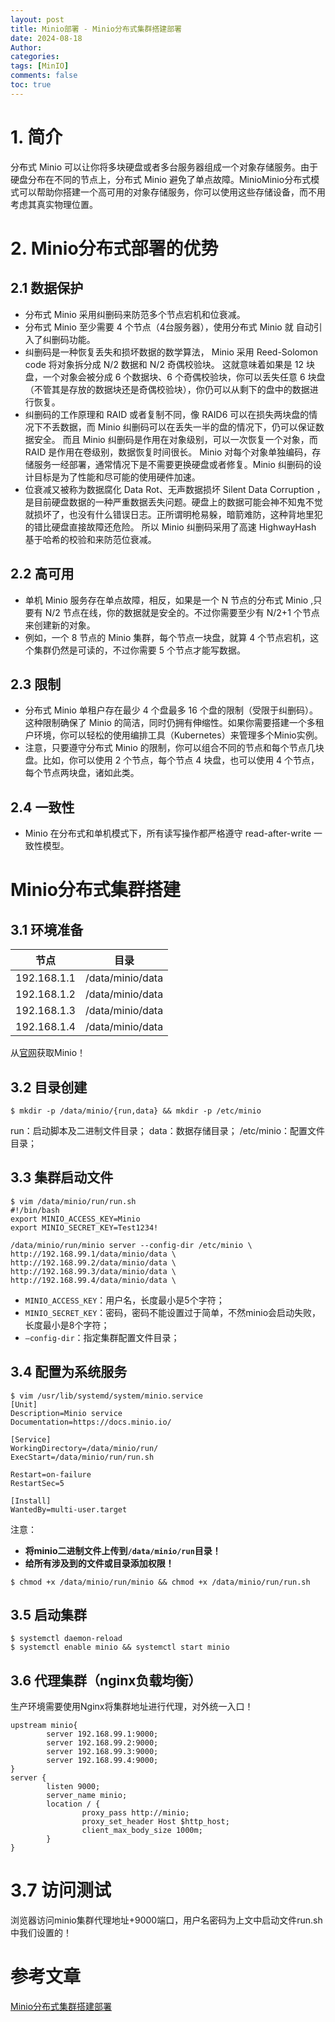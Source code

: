 ```yaml
---
layout: post
title: Minio部署 - Minio分布式集群搭建部署
date: 2024-08-18
Author: 
categories: 
tags: [MinIO]
comments: false
toc: true
---
```




# 1. 简介

分布式 Minio 可以让你将多块硬盘或者多台服务器组成一个对象存储服务。由于硬盘分布在不同的节点上，分布式 Minio 避免了单点故障。MinioMinio分布式模式可以帮助你搭建一个高可用的对象存储服务，你可以使用这些存储设备，而不用考虑其真实物理位置。

# 2. Minio分布式部署的优势

## 2.1 数据保护

- 分布式 Minio 采用纠删码来防范多个节点宕机和位衰减。
- 分布式 Minio 至少需要 4 个节点（4台服务器），使用分布式 Minio 就 自动引入了纠删码功能。
- 纠删码是一种恢复丢失和损坏数据的数学算法， Minio 采用 Reed-Solomon code 将对象拆分成 N/2 数据和 N/2 奇偶校验块。 这就意味着如果是 12 块盘，一个对象会被分成 6 个数据块、6 个奇偶校验块，你可以丢失任意 6 块盘（不管其是存放的数据块还是奇偶校验块），你仍可以从剩下的盘中的数据进行恢复。
- 纠删码的工作原理和 RAID 或者复制不同，像 RAID6 可以在损失两块盘的情况下不丢数据，而 Minio 纠删码可以在丢失一半的盘的情况下，仍可以保证数据安全。 而且 Minio 纠删码是作用在对象级别，可以一次恢复一个对象，而RAID 是作用在卷级别，数据恢复时间很长。 Minio 对每个对象单独编码，存储服务一经部署，通常情况下是不需要更换硬盘或者修复。Minio 纠删码的设计目标是为了性能和尽可能的使用硬件加速。
- 位衰减又被称为数据腐化 Data Rot、无声数据损坏 Silent Data Corruption ，是目前硬盘数据的一种严重数据丢失问题。硬盘上的数据可能会神不知鬼不觉就损坏了，也没有什么错误日志。正所谓明枪易躲，暗箭难防，这种背地里犯的错比硬盘直接故障还危险。 所以 Minio 纠删码采用了高速 HighwayHash 基于哈希的校验和来防范位衰减。

## 2.2 高可用

- 单机 Minio 服务存在单点故障，相反，如果是一个 N 节点的分布式 Minio ,只要有 N/2 节点在线，你的数据就是安全的。不过你需要至少有 N/2+1 个节点来创建新的对象。
- 例如，一个 8 节点的 Minio 集群，每个节点一块盘，就算 4 个节点宕机，这个集群仍然是可读的，不过你需要 5 个节点才能写数据。

## 2.3 限制

- 分布式 Minio 单租户存在最少 4 个盘最多 16 个盘的限制（受限于纠删码）。这种限制确保了 Minio 的简洁，同时仍拥有伸缩性。如果你需要搭建一个多租户环境，你可以轻松的使用编排工具（Kubernetes）来管理多个Minio实例。
- 注意，只要遵守分布式 Minio 的限制，你可以组合不同的节点和每个节点几块盘。比如，你可以使用 2 个节点，每个节点 4 块盘，也可以使用 4 个节点，每个节点两块盘，诸如此类。

## 2.4 一致性

- Minio 在分布式和单机模式下，所有读写操作都严格遵守 read-after-write 一致性模型。

# Minio分布式集群搭建

## 3.1 环境准备

| 节点          | 目录                |
|-------------|-------------------|
| 192.168.1.1 | /data/minio/data  |
| 192.168.1.2 | /data/minio/data  |
| 192.168.1.3 | /data/minio/data  |
| 192.168.1.4 | /data/minio/data  |

从[官网](https://dl.min.io/server/minio/release/linux-amd64/minio)获取Minio！

## 3.2 目录创建

```shell
$ mkdir -p /data/minio/{run,data} && mkdir -p /etc/minio
```

run：启动脚本及二进制文件目录； data：数据存储目录； /etc/minio：配置文件目录；

## 3.3 集群启动文件

```shell
$ vim /data/minio/run/run.sh
#!/bin/bash
export MINIO_ACCESS_KEY=Minio
export MINIO_SECRET_KEY=Test1234!
 
/data/minio/run/minio server --config-dir /etc/minio \
http://192.168.99.1/data/minio/data \
http://192.168.99.2/data/minio/data \
http://192.168.99.3/data/minio/data \
http://192.168.99.4/data/minio/data \
```

- `MINIO_ACCESS_KEY`：用户名，长度最小是5个字符；
- `MINIO_SECRET_KEY`：密码，密码不能设置过于简单，不然minio会启动失败，长度最小是8个字符；
- `–config-dir`：指定集群配置文件目录；
 
## 3.4 配置为系统服务

```shell
$ vim /usr/lib/systemd/system/minio.service
[Unit]
Description=Minio service
Documentation=https://docs.minio.io/
 
[Service]
WorkingDirectory=/data/minio/run/
ExecStart=/data/minio/run/run.sh
 
Restart=on-failure
RestartSec=5
 
[Install]
WantedBy=multi-user.target
```

注意：

- **将minio二进制文件上传到`/data/minio/run`目录！**
- **给所有涉及到的文件或目录添加权限！**

```shell
$ chmod +x /data/minio/run/minio && chmod +x /data/minio/run/run.sh
```

## 3.5 启动集群

```shell
$ systemctl daemon-reload
$ systemctl enable minio && systemctl start minio
```

## 3.6 代理集群（nginx负载均衡）

生产环境需要使用Nginx将集群地址进行代理，对外统一入口！

```nginx
upstream minio{
        server 192.168.99.1:9000;
        server 192.168.99.2:9000;
        server 192.168.99.3:9000;
        server 192.168.99.4:9000;
}
server {
        listen 9000;
        server_name minio;
        location / {
                proxy_pass http://minio;
                proxy_set_header Host $http_host;
                client_max_body_size 1000m;
        }
}
```

# 3.7 访问测试

浏览器访问minio集群代理地址+9000端口，用户名密码为上文中启动文件run.sh中我们设置的！

# 参考文章

[Minio分布式集群搭建部署](https://www.cnblogs.com/lvzhenjiang/p/14943939.html)
